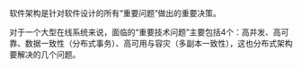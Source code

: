 



软件架构是针对软件设计的所有“重要问题”做出的重要决策。

对于一个大型在线系统来说，面临的“重要技术问题”主要包括4个：高并发、高可靠、数据一致性（分布式事务）、高可用与容灾（多副本一致性），这也分布式架构要解决的几个问题。


